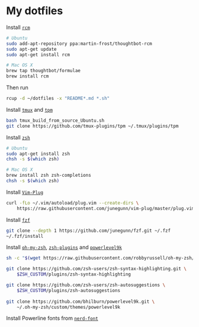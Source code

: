 # My dotfiles
Install [`rcm`](https://github.com/thoughtbot/rcm)
```bash
# Ubuntu
sudo add-apt-repository ppa:martin-frost/thoughtbot-rcm
sudo apt-get update
sudo apt-get install rcm
```

```bash
# Mac OS X
brew tap thoughtbot/formulae
brew install rcm
```

Then run
```bash
rcup -d ~/dotfiles -x "README*.md *.sh"
```

Install [`tmux`](https://github.com/tmux/tmux) and [`tpm`](https://github.com/tmux-plugins/tpm)
```bash
bash tmux_build_from_source_Ubuntu.sh
git clone https://github.com/tmux-plugins/tpm ~/.tmux/plugins/tpm
```

Install [`zsh`](https://github.com/robbyrussell/oh-my-zsh/wiki/Installing-ZSH)
```bash
# Ubuntu
sudo apt-get install zsh
chsh -s $(which zsh)
```

```bash
# Mac OS X
brew install zsh zsh-completions
chsh -s $(which zsh)
```

Install [`Vim-Plug`](https://github.com/junegunn/vim-plug)
```bash
curl -fLo ~/.vim/autoload/plug.vim --create-dirs \
    https://raw.githubusercontent.com/junegunn/vim-plug/master/plug.vim
```

Install [`fzf`](https://github.com/junegunn/fzf)
```bash
git clone --depth 1 https://github.com/junegunn/fzf.git ~/.fzf
~/.fzf/install
```

Install [`oh-my-zsh`](https://github.com/robbyrussell/oh-my-zsh), [`zsh-plugins`]() and [`powerlevel9k`](https://github.com/bhilburn/powerlevel9k)
```bash
sh -c "$(wget https://raw.githubusercontent.com/robbyrussell/oh-my-zsh/master/tools/install.sh -O -)"

git clone https://github.com/zsh-users/zsh-syntax-highlighting.git \ 
    $ZSH_CUSTOM/plugins/zsh-syntax-highlighting

git clone https://github.com/zsh-users/zsh-autosuggestions \
    $ZSH_CUSTOM/plugins/zsh-autosuggestions
    
git clone https://github.com/bhilburn/powerlevel9k.git \ 
    ~/.oh-my-zsh/custom/themes/powerlevel9k
```

Install Powerline fonts from [`nerd-font`](https://github.com/ryanoasis/nerd-fonts)